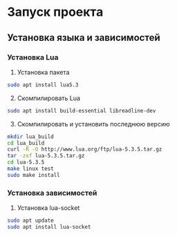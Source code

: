 # Запуск проекта
## Установка языка и зависимостей
### Установка Lua
1. Установка пакета
```bash
sudo apt install lua5.3
```

2. Скомпилировать Lua
```bash
sudo apt install build-essential libreadline-dev
```
3. Cкомпилировать и установить последнюю версию
```bash
mkdir lua_build
cd lua_build
curl -R -O http://www.lua.org/ftp/lua-5.3.5.tar.gz
tar -zxf lua-5.3.5.tar.gz
cd lua-5.3.5
make linux test
sudo make install
```
### Установка зависимостей
1. Установка lua-socket
```bash
sudo apt update
sudo apt install lua-socket
```